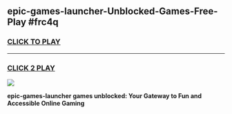 
## epic-games-launcher-Unblocked-Games-Free-Play #frc4q
<h3>
<a href="https://us.freeplayer.one?title=epic-games-launcher&ref=9M">CLICK TO PLAY</a></h3>
<hr>

<h3>
<a href="https://us.freeplayer.one?title=epic-games-launcher&ref=9M">CLICK 2 PLAY</a>
  
</h3>

<a href="https://us.freeplayer.one?title=epic-games-launcher&ref=9M"><img src="https://clearcache.store/games.png"></a>


**epic-games-launcher games unblocked: Your Gateway to Fun and Accessible Online Gaming**
